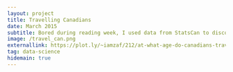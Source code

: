 ```yaml
---
layout: project
title: Travelling Canadians
date: March 2015
subtitle: Bored during reading week, I used data from StatsCan to discover at what age Canadians travel most often throughout their lifetimes.
image: /travel_can.png
externallink: https://plot.ly/~iamzaf/212/at-what-age-do-canadians-travel/
tag: data-science
hidemain: true
---
```


